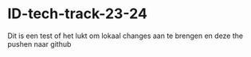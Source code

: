 # ID-tech-track-23-24
Dit is een test of het lukt om lokaal changes aan te brengen en deze the pushen naar github